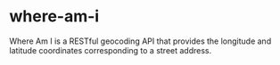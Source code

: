 # where-am-i
Where Am I is a RESTful geocoding API that provides the longitude and latitude coordinates corresponding to a street address.
